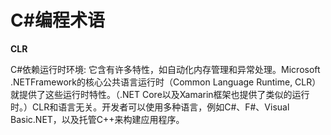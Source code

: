 # C#编程术语

**CLR**

C#依赖运行时环境:
它含有许多特性，如自动化内存管理和异常处理。Microsoft .NETFramework的核心公共语言运行时（Common Language Runtime, CLR）
就提供了这些运行时特性。（.NET Core以及Xamarin框架也提供了类似的运行时。）CLR和语言无关。开发者可以使用多种语言，例如C#、F#、Visual Basic.NET，以及托管C++来构建应用程序。
